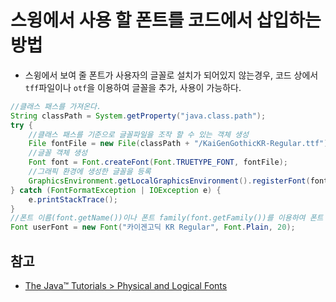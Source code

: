 # 스윙에서 사용 할 폰트를 코드에서 삽입하는 방법

- 스윙에서 보여 줄 폰트가 사용자의 글꼴로 설치가 되어있지 않는경우, 코드 상에서 `tff`파일이나 `otf`을 이용하여 글꼴을 추가, 사용이 가능하다.

```java
//클래스 패스를 가져온다.
String classPath = System.getProperty("java.class.path");
try {
    //클래스 패스를 기준으로 글꼴파일을 조작 할 수 있는 객체 생성
    File fontFile = new File(classPath + "/KaiGenGothicKR-Regular.ttf");
    //글꼴 객체 생성 
    Font font = Font.createFont(Font.TRUETYPE_FONT, fontFile);
    //그래픽 환경에 생성한 글꼴을 등록
    GraphicsEnvironment.getLocalGraphicsEnvironment().registerFont(font);
} catch (FontFormatException | IOException e) {
    e.printStackTrace();
}
//폰트 이름(font.getName())이나 폰트 family(font.getFamily())를 이용하여 폰트 생성 및 사용 가능
Font userFont = new Font("카이겐고딕 KR Regular", Font.Plain, 20);
```

## 참고

- [The Java™ Tutorials > Physical and Logical Fonts](https://docs.oracle.com/javase/tutorial/2d/text/fonts.html)